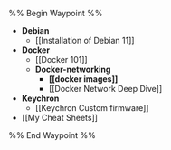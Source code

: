 %% Begin Waypoint %%
- **Debian**
	- [[Installation of Debian 11]]
- **Docker**
	- [[Docker 101]]
	- **Docker-networking**
		- **[[docker images]]**
		- [[Docker Network Deep Dive]]
- **Keychron**
	- [[Keychron Custom firmware]]
- [[My Cheat Sheets]]

%% End Waypoint %%
